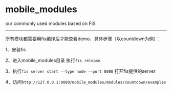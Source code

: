 # mobile_modules
our commonly used modules based on FIS

---

所有模块都需要用fis编译后才能查看demo，具体步骤（以countdown为例）：

1、安装fis

2、进入mobile_modules目录 执行``fis release``

3、执行``fis server start --type node --port 8080`` 打开fis提供的server

4、访问``http://127.0.0.1:8080/mobile_modules/modules/countdown/examples``